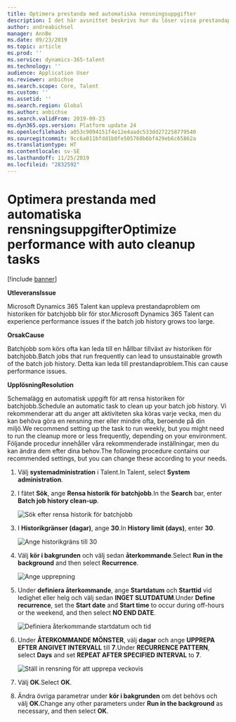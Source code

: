 ```yaml
---
title: Optimera prestanda med automatiska rensningsuppgifter
description: I det här avsnittet beskrivs hur du löser vissa prestandaproblem med Microsoft Dynamics 365 Talent genom att rensa historiken för batchjobb.
author: andreabichsel
manager: AnnBe
ms.date: 09/23/2019
ms.topic: article
ms.prod: ''
ms.service: dynamics-365-talent
ms.technology: ''
audience: Application User
ms.reviewer: anbichse
ms.search.scope: Core, Talent
ms.custom: ''
ms.assetid: ''
ms.search.region: Global
ms.author: anbichse
ms.search.validFrom: 2019-09-23
ms.dyn365.ops.version: Platform update 24
ms.openlocfilehash: a053c9094151f4e12e4aadc533dd272258779540
ms.sourcegitcommit: 9cc6a011bfdd1b0fe505760b6bf429eb6c65862a
ms.translationtype: HT
ms.contentlocale: sv-SE
ms.lasthandoff: 11/25/2019
ms.locfileid: "2832592"
---
```

# <a name="optimize-performance-with-auto-cleanup-tasks"></a><span data-ttu-id="a495a-103">Optimera prestanda med automatiska rensningsuppgifter</span><span class="sxs-lookup"><span data-stu-id="a495a-103">Optimize performance with auto cleanup tasks</span></span>

[!include [banner](includes/banner.md)]

<span data-ttu-id="a495a-104">**Utleverans**</span><span class="sxs-lookup"><span data-stu-id="a495a-104">**Issue**</span></span>

<span data-ttu-id="a495a-105">Microsoft Dynamics 365 Talent kan uppleva prestandaproblem om historiken för batchjobb blir för stor.</span><span class="sxs-lookup"><span data-stu-id="a495a-105">Microsoft Dynamics 365 Talent can experience performance issues if the batch job history grows too large.</span></span>

<span data-ttu-id="a495a-106">**Orsak**</span><span class="sxs-lookup"><span data-stu-id="a495a-106">**Cause**</span></span>

<span data-ttu-id="a495a-107">Batchjobb som körs ofta kan leda till en hållbar tillväxt av historiken för batchjobb.</span><span class="sxs-lookup"><span data-stu-id="a495a-107">Batch jobs that run frequently can lead to unsustainable growth of the batch job history.</span></span> <span data-ttu-id="a495a-108">Detta kan leda till prestandaproblem.</span><span class="sxs-lookup"><span data-stu-id="a495a-108">This can cause performance issues.</span></span> 

<span data-ttu-id="a495a-109">**Upplösning**</span><span class="sxs-lookup"><span data-stu-id="a495a-109">**Resolution**</span></span>

<span data-ttu-id="a495a-110">Schemalägg en automatisk uppgift för att rensa historiken för batchjobb.</span><span class="sxs-lookup"><span data-stu-id="a495a-110">Schedule an automatic task to clean up your batch job history.</span></span> <span data-ttu-id="a495a-111">Vi rekommenderar att du anger att aktiviteten ska köras varje vecka, men du kan behöva göra en rensning mer eller mindre ofta, beroende på din miljö.</span><span class="sxs-lookup"><span data-stu-id="a495a-111">We recommend setting up the task to run weekly, but you might need to run the cleanup more or less frequently, depending on your environment.</span></span> <span data-ttu-id="a495a-112">Följande procedur innehåller våra rekommenderade inställningar, men du kan ändra dem efter dina behov.</span><span class="sxs-lookup"><span data-stu-id="a495a-112">The following procedure contains our recommended settings, but you can change these according to your needs.</span></span>

1. <span data-ttu-id="a495a-113">Välj **systemadministration** i Talent.</span><span class="sxs-lookup"><span data-stu-id="a495a-113">In Talent, select **System administration**.</span></span>

2. <span data-ttu-id="a495a-114">I fätet **Sök**, ange **Rensa historik för batchjobb**.</span><span class="sxs-lookup"><span data-stu-id="a495a-114">In the **Search** bar, enter **Batch job history clean-up**.</span></span>

   ![Sök efter rensa historik för batchjobb](media/talent-batch-history-cleanup-search-bar.png)

3. <span data-ttu-id="a495a-116">I **Historikgränser (dagar)**, ange **30**.</span><span class="sxs-lookup"><span data-stu-id="a495a-116">In **History limit (days)**, enter **30**.</span></span>

   ![Ange historikgräns till 30](media/talent-batch-history-cleanup-history-limit.png)

4. <span data-ttu-id="a495a-118">Välj **kör i bakgrunden** och välj sedan **återkommande**.</span><span class="sxs-lookup"><span data-stu-id="a495a-118">Select **Run in the background** and then select **Recurrence**.</span></span>

   ![Ange upprepning](media/talent-batch-history-cleanup-recurrence.png)

5. <span data-ttu-id="a495a-120">Under **definiera återkommande**, ange **Startdatum** och **Starttid** vid ledighet eller helg och välj sedan **INGET SLUTDATUM**.</span><span class="sxs-lookup"><span data-stu-id="a495a-120">Under **Define recurrence**, set the **Start date** and **Start time** to occur during off-hours or the weekend, and then select **NO END DATE**.</span></span> 

   ![Definiera återkommande startdatum och tid](media/talent-batch-history-cleanup-define-recurrence.png)

6. <span data-ttu-id="a495a-122">Under **ÅTERKOMMANDE MÖNSTER**, välj **dagar** och ange **UPPREPA EFTER ANGIVET INTERVALL** till **7**.</span><span class="sxs-lookup"><span data-stu-id="a495a-122">Under **RECURRENCE PATTERN**, select **Days** and set **REPEAT AFTER SPECIFIED INTERVAL** to **7**.</span></span>

   ![Ställ in rensning för att upprepa veckovis](media/talent-batch-history-cleanup-recurrence-pattern.png)

7. <span data-ttu-id="a495a-124">Välj **OK**.</span><span class="sxs-lookup"><span data-stu-id="a495a-124">Select **OK**.</span></span>

8. <span data-ttu-id="a495a-125">Ändra övriga parametrar under **kör i bakgrunden** om det behövs och välj **OK**.</span><span class="sxs-lookup"><span data-stu-id="a495a-125">Change any other parameters under **Run in the background** as necessary, and then select **OK**.</span></span>


